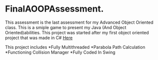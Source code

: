 # FinalAOOPAssessment. 
This assessment is the last assessment for my Advanced Object Oriented class. This is a smiple game to present my Java (And Object Oriented)abilities. 
This project was started after my first object oriented project that was made in C# [Here](https://github.com/Nova-472/PCBuilderMemory)

This project includes
*Fully Multithreaded
*Parabola Path Calculation
*Functioning Collision Manager
*Fully Coded In Swing
